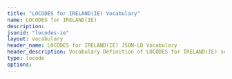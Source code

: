 ```yaml
---
title: "LOCODES for IRELAND(IE) Vocabulary"
name: LOCODES for IRELAND(IE) 
description: 
jsonid: "locodes-ie"
layout: vocabulary
header_name: LOCODES for IRELAND(IE) JSON-LD Vocabulary
header_description: Vocabulary Definition of LOCODES for IRELAND(IE) semantics in HTML format. JSON-LD format is available at [locodes-ie.jsonld](/vocabulary/locodes-ie.jsonld)
type: locode
options:
---
```

